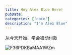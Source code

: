 ```yaml
---
title: Hey Alex Blue Here!
pubDate: 
categories: ['note']
description: "I'm Alex Blue"
---
```


从今天开始，学会被动付款

![F36PDKBaMAA1WZm](./attachments/bafybeihgl4dqyixtdsooleiimjmvyxf7vycwv267dq22dt25ekpu7h7cny)